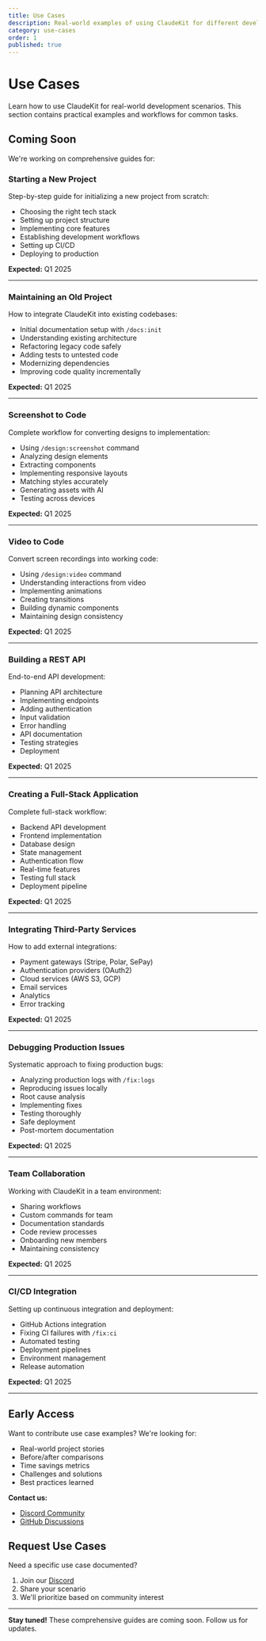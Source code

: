 ```yaml
---
title: Use Cases
description: Real-world examples of using ClaudeKit for different development scenarios
category: use-cases
order: 1
published: true
---
```


# Use Cases

Learn how to use ClaudeKit for real-world development scenarios. This section contains practical examples and workflows for common tasks.

## Coming Soon

We're working on comprehensive guides for:

### Starting a New Project

Step-by-step guide for initializing a new project from scratch:

- Choosing the right tech stack
- Setting up project structure
- Implementing core features
- Establishing development workflows
- Setting up CI/CD
- Deploying to production

**Expected:** Q1 2025

---

### Maintaining an Old Project

How to integrate ClaudeKit into existing codebases:

- Initial documentation setup with `/docs:init`
- Understanding existing architecture
- Refactoring legacy code safely
- Adding tests to untested code
- Modernizing dependencies
- Improving code quality incrementally

**Expected:** Q1 2025

---

### Screenshot to Code

Complete workflow for converting designs to implementation:

- Using `/design:screenshot` command
- Analyzing design elements
- Extracting components
- Implementing responsive layouts
- Matching styles accurately
- Generating assets with AI
- Testing across devices

**Expected:** Q1 2025

---

### Video to Code

Convert screen recordings into working code:

- Using `/design:video` command
- Understanding interactions from video
- Implementing animations
- Creating transitions
- Building dynamic components
- Maintaining design consistency

**Expected:** Q1 2025

---

### Building a REST API

End-to-end API development:

- Planning API architecture
- Implementing endpoints
- Adding authentication
- Input validation
- Error handling
- API documentation
- Testing strategies
- Deployment

**Expected:** Q1 2025

---

### Creating a Full-Stack Application

Complete full-stack workflow:

- Backend API development
- Frontend implementation
- Database design
- State management
- Authentication flow
- Real-time features
- Testing full stack
- Deployment pipeline

**Expected:** Q1 2025

---

### Integrating Third-Party Services

How to add external integrations:

- Payment gateways (Stripe, Polar, SePay)
- Authentication providers (OAuth2)
- Cloud services (AWS S3, GCP)
- Email services
- Analytics
- Error tracking

**Expected:** Q1 2025

---

### Debugging Production Issues

Systematic approach to fixing production bugs:

- Analyzing production logs with `/fix:logs`
- Reproducing issues locally
- Root cause analysis
- Implementing fixes
- Testing thoroughly
- Safe deployment
- Post-mortem documentation

**Expected:** Q1 2025

---

### Team Collaboration

Working with ClaudeKit in a team environment:

- Sharing workflows
- Custom commands for team
- Documentation standards
- Code review processes
- Onboarding new members
- Maintaining consistency

**Expected:** Q1 2025

---

### CI/CD Integration

Setting up continuous integration and deployment:

- GitHub Actions integration
- Fixing CI failures with `/fix:ci`
- Automated testing
- Deployment pipelines
- Environment management
- Release automation

**Expected:** Q1 2025

---

## Early Access

Want to contribute use case examples? We're looking for:

- Real-world project stories
- Before/after comparisons
- Time savings metrics
- Challenges and solutions
- Best practices learned

**Contact us:**
- [Discord Community](https://discord.gg/x7SwTSf3wc)
- [GitHub Discussions](https://github.com/claudekit/discussions)

## Request Use Cases

Need a specific use case documented?

1. Join our [Discord](https://discord.gg/x7SwTSf3wc)
2. Share your scenario
3. We'll prioritize based on community interest

---

**Stay tuned!** These comprehensive guides are coming soon. Follow us for updates.
